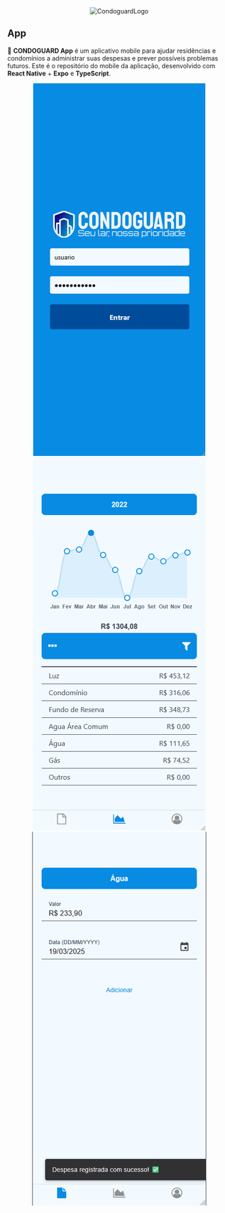 <div style="text-align: center;">
    <img src="https://github.com/victorradael/condoguard/blob/main/assets/condoguard-logo.png?raw=true" alt="CondoguardLogo"  height="150">
</div>


## App

🌟 **CONDOGUARD App** é um aplicativo mobile para ajudar residências e condomínios a administrar suas despesas e prever possíveis problemas futuros. Este é o repositório do mobile da aplicação, desenvolvido com **React Native** + **Expo** e **TypeScript**.

<div style="text-align: center;">

![Sing In](assets/docs/sign-in.png)
![Chart](assets/docs/main-page.png)
![Bill Registration](assets/docs/bill-registration5.png)

</div>